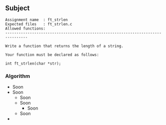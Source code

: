## Subject

```
Assignment name  : ft_strlen
Expected files   : ft_strlen.c
Allowed functions:
--------------------------------------------------------------------------------

Write a function that returns the length of a string.

Your function must be declared as follows:

int	ft_strlen(char *str);
```

### Algorithm

- Soon
- Soon
	- Soon
	- Soon
		- Soon
	- Soon
-
